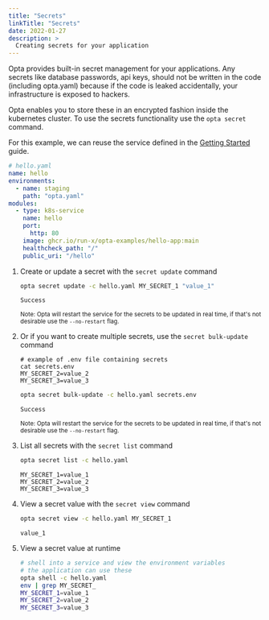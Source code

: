 ```yaml
---
title: "Secrets"
linkTitle: "Secrets"
date: 2022-01-27
description: >
  Creating secrets for your application
---
```


Opta provides built-in secret management for your applications. Any secrets like database passwords, api keys, should not be written in the code (including opta.yaml) because if the code is leaked accidentally, your infrastructure is exposed to hackers.

Opta enables you to store these in an encrypted fashion inside the kubernetes
cluster. To use the secrets functionality use the `opta secret` command.

For this example, we can reuse the service defined in the [Getting Started](/getting-started/) guide.

```yaml
# hello.yaml
name: hello
environments:
  - name: staging
    path: "opta.yaml"
modules:
  - type: k8s-service
    name: hello
    port:
      http: 80
    image: ghcr.io/run-x/opta-examples/hello-app:main
    healthcheck_path: "/"
    public_uri: "/hello"

```


1. Create or update a secret with the `secret update` command

    ```bash
    opta secret update -c hello.yaml MY_SECRET_1 "value_1"
    ```
    ```
    Success
    ```
    <sup>Note: Opta will restart the service for the secrets to be updated in real time, if that's not desirable use the `--no-restart` flag.</sup>

2. Or if you want to create multiple secrets, use the `secret bulk-update` command

    ```
    # example of .env file containing secrets
    cat secrets.env 
    MY_SECRET_2=value_2
    MY_SECRET_3=value_3
    ```
    ```bash
    opta secret bulk-update -c hello.yaml secrets.env
    ```
    ```
    Success
    ```
    <sup>Note: Opta will restart the service for the secrets to be updated in real time, if that's not desirable use the `--no-restart` flag.</sup>

3. List all secrets with the `secret list` command

    ```bash
    opta secret list -c hello.yaml
    ```
    ```console
    MY_SECRET_1=value_1
    MY_SECRET_2=value_2
    MY_SECRET_3=value_3
    ```

4. View a secret value with the `secret view` command

    ```bash
    opta secret view -c hello.yaml MY_SECRET_1
    ```
    ```
    value_1
    ```

5. View a secret value at runtime

    ```bash
    # shell into a service and view the environment variables
    # the application can use these
    opta shell -c hello.yaml
    env | grep MY_SECRET_
    MY_SECRET_1=value_1
    MY_SECRET_2=value_2
    MY_SECRET_3=value_3
    ```
